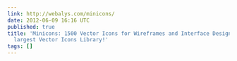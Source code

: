 ```yaml
---
link: http://webalys.com/minicons/
date: 2012-06-09 16:16 UTC
published: true
title: 'Minicons: 1500 Vector Icons for Wireframes and Interface Design. The Web’s
  largest Vector Icons Library!'
tags: []
---
```



